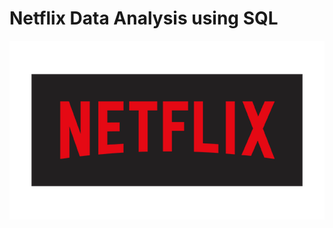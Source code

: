 # Netflix Data Analysis using SQL

![Netflix-logo](https://github.com/25Mrunal/SQL-Netflix-Projrct/blob/main/netflix-logo.png)
